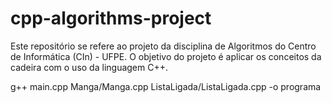 # cpp-algorithms-project
Este repositório se refere ao projeto da disciplina de Algoritmos do Centro de Informática (CIn) - UFPE. O objetivo do projeto é aplicar os conceitos da cadeira com o uso da linguagem C++.

g++ main.cpp Manga/Manga.cpp ListaLigada/ListaLigada.cpp -o programa
